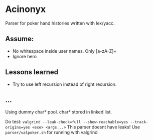 # Acinonyx

Parser for poker hand histories written with lex/yacc.

## Assume:
* No whitespace inside user names. Only [a-zA-Z]+
* Ignore hero

## Lessons learned

* Try to use left recursion instead of right recursion.

## ...

Using dummy char* pool. char* stored in linked list.

Do test:
`valgrind --leak-check=full --show-reachable=yes --track-origins=yes <exe> <args...>`
This parser doesnt have leaks! Use `parser/valpoker.sh` for running with valgrind
